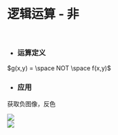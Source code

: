 # 逻辑运算 - 非

<br/>

<div class="pl-10 pr-30 pt-5 flex justify-between">

<div v-click>

- ### 运算定义

$g(x,y) = \space NOT \space f(x,y)$

</div>

<div v-click>

- ### 应用


获取负图像，反色

</div>
</div>

<div class="flex justify-between mt-20 mr-20 ml-10 items-center" >
  <img v-click class="h20" src="https://fastly.jsdelivr.net/gh/rquanx/my-statics@master/images/16768247960951676824795834.png"/>

  <div v-click class="text-center">
    <img class="h30" src="https://fastly.jsdelivr.net/gh/rquanx/my-statics@master/images/16768248921031676824891710.png"/>
  </div>
</div>
